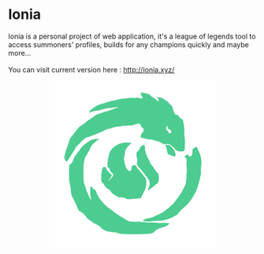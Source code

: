 # Ionia

Ionia is a personal project of web application, it's a league of legends tool to access summoners' profiles, builds for any champions quickly and maybe more...<br></br>
You can visit current version here : http://ionia.xyz/

<p align="center">
  <img src="https://github.com/AlexandreLedru/Ionia/blob/master/src/bundles/assets/images/Ionia.png">
</p>

